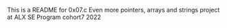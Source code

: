 This is a README for 0x07.c Even more pointers, arrays and strings project at ALX SE
Program cohort7 2022
